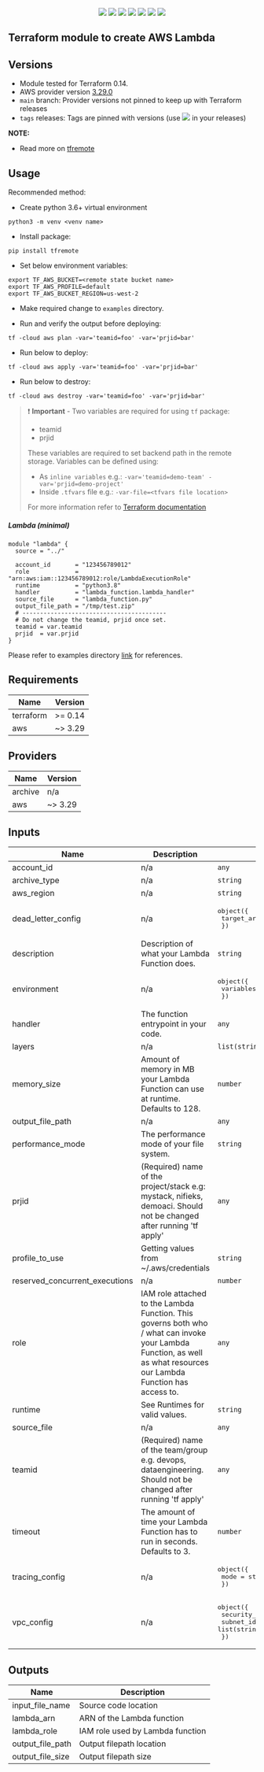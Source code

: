 <p align="center">
    <a href="https://github.com/tomarv2/terraform-aws-lambda/actions/workflows/security_scans.yml" alt="Security Scans">
        <img src="https://github.com/tomarv2/terraform-aws-lambda/actions/workflows/security_scans.yml/badge.svg?branch=main" /></a>
    <a href="https://www.apache.org/licenses/LICENSE-2.0" alt="license">
        <img src="https://img.shields.io/github/license/tomarv2/terraform-aws-lambda" /></a>
    <a href="https://github.com/tomarv2/terraform-aws-lambda/tags" alt="GitHub tag">
        <img src="https://img.shields.io/github/v/tag/tomarv2/terraform-aws-lambda" /></a>
    <a href="https://github.com/tomarv2/terraform-aws-lambda/pulse" alt="Activity">
        <img src="https://img.shields.io/github/commit-activity/m/tomarv2/terraform-aws-lambda" /></a>
    <a href="https://stackoverflow.com/users/6679867/tomarv2" alt="Stack Exchange reputation">
        <img src="https://img.shields.io/stackexchange/stackoverflow/r/6679867"></a>
    <a href="https://discord.gg/XH975bzN" alt="chat on Discord">
        <img src="https://img.shields.io/discord/813961944443912223?logo=discord"></a>
    <a href="https://twitter.com/intent/follow?screen_name=varuntomar2019" alt="follow on Twitter">
        <img src="https://img.shields.io/twitter/follow/varuntomar2019?style=social&logo=twitter"></a>
</p>

## Terraform module to create AWS Lambda

## Versions

- Module tested for Terraform 0.14.
- AWS provider version [3.29.0](https://registry.terraform.io/providers/hashicorp/aws/latest)
- `main` branch: Provider versions not pinned to keep up with Terraform releases
- `tags` releases: Tags are pinned with versions (use <a href="https://github.com/tomarv2/terraform-aws-lambda/tags" alt="GitHub tag">
        <img src="https://img.shields.io/github/v/tag/tomarv2/terraform-aws-lambda" /></a> in your releases)

**NOTE:** 

- Read more on [tfremote](https://github.com/tomarv2/tfremote)

## Usage

Recommended method:

- Create python 3.6+ virtual environment 
```
python3 -m venv <venv name>
```

- Install package:
```
pip install tfremote
```

- Set below environment variables:
```
export TF_AWS_BUCKET=<remote state bucket name>
export TF_AWS_PROFILE=default
export TF_AWS_BUCKET_REGION=us-west-2
```  

- Make required change to `examples` directory.

- Run and verify the output before deploying:
```
tf -cloud aws plan -var='teamid=foo' -var='prjid=bar'
```

- Run below to deploy:
```
tf -cloud aws apply -var='teamid=foo' -var='prjid=bar'
```

- Run below to destroy:
```
tf -cloud aws destroy -var='teamid=foo' -var='prjid=bar'
```

> ❗️ **Important** - Two variables are required for using `tf` package:
>
> - teamid
> - prjid
>
> These variables are required to set backend path in the remote storage.
> Variables can be defined using:
>
> - As `inline variables` e.g.: `-var='teamid=demo-team' -var='prjid=demo-project'`
> - Inside `.tfvars` file e.g.: `-var-file=<tfvars file location> `
>
> For more information refer to [Terraform documentation](https://www.terraform.io/docs/language/values/variables.html)

##### Lambda (minimal)
```
module "lambda" {
  source = "../"

  account_id       = "123456789012"
  role             = "arn:aws:iam::123456789012:role/LambdaExecutionRole"
  runtime          = "python3.8"
  handler          = "lambda_function.lambda_handler"
  source_file      = "lambda_function.py"
  output_file_path = "/tmp/test.zip"
  # -----------------------------------------
  # Do not change the teamid, prjid once set.
  teamid = var.teamid
  prjid  = var.prjid
}
```

Please refer to examples directory [link](examples) for references.

## Requirements

| Name | Version |
|------|---------|
| terraform | >= 0.14 |
| aws | ~> 3.29 |

## Providers

| Name | Version |
|------|---------|
| archive | n/a |
| aws | ~> 3.29 |

## Inputs

| Name | Description | Type | Default | Required |
|------|-------------|------|---------|:--------:|
| account\_id | n/a | `any` | n/a | yes |
| archive\_type | n/a | `string` | `"zip"` | no |
| aws\_region | n/a | `string` | `"us-west-2"` | no |
| dead\_letter\_config | n/a | <pre>object({<br>    target_arn = string<br>  })</pre> | `null` | no |
| description | Description of what your Lambda Function does. | `string` | `""` | no |
| environment | n/a | <pre>object({<br>    variables = map(string)<br>  })</pre> | `null` | no |
| handler | The function entrypoint in your code. | `any` | n/a | yes |
| layers | n/a | `list(string)` | `null` | no |
| memory\_size | Amount of memory in MB your Lambda Function can use at runtime. Defaults to 128. | `number` | `128` | no |
| output\_file\_path | n/a | `any` | n/a | yes |
| performance\_mode | The performance mode of your file system. | `string` | `"generalPurpose"` | no |
| prjid | (Required) name of the project/stack e.g: mystack, nifieks, demoaci. Should not be changed after running 'tf apply' | `any` | n/a | yes |
| profile\_to\_use | Getting values from ~/.aws/credentials | `string` | `"default"` | no |
| reserved\_concurrent\_executions | n/a | `number` | `null` | no |
| role | IAM role attached to the Lambda Function. This governs both who / what can invoke your Lambda Function, as well as what resources our Lambda Function has access to. | `any` | n/a | yes |
| runtime | See Runtimes for valid values. | `string` | `""` | no |
| source\_file | n/a | `any` | n/a | yes |
| teamid | (Required) name of the team/group e.g. devops, dataengineering. Should not be changed after running 'tf apply' | `any` | n/a | yes |
| timeout | The amount of time your Lambda Function has to run in seconds. Defaults to 3. | `number` | `30` | no |
| tracing\_config | n/a | <pre>object({<br>    mode = string<br>  })</pre> | <pre>{<br>  "mode": "PassThrough"<br>}</pre> | no |
| vpc\_config | n/a | <pre>object({<br>    security_group_ids = list(string)<br>    subnet_ids         = list(string)<br>  })</pre> | `null` | no |

## Outputs

| Name | Description |
|------|-------------|
| input\_file\_name | Source code location |
| lambda\_arn | ARN of the Lambda function |
| lambda\_role | IAM role used by Lambda function |
| output\_file\_path | Output filepath location |
| output\_file\_size | Output filepath size |
